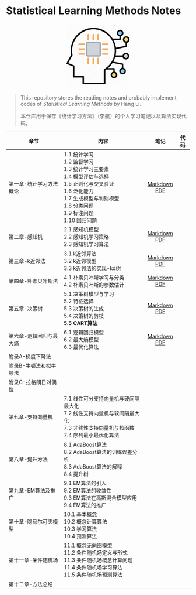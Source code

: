 # Statistical Learning Methods Notes

<p align="center"><img src="./graphics/icon.png" width ="35%"  /></p>

> This repository stores the reading notes and probably implement codes of *Statistical Learning Methods* by Hang Li.
>
> 本仓库用于保存《统计学习方法》（李航）的个人学习笔记以及算法实现代码。

| 章节                    | 内容                                                         |                             笔记                             | 代码 |
| ----------------------- | ------------------------------------------------------------ | :----------------------------------------------------------: | ---- |
| 第一章-统计学习方法概论 | 1.1 统计学习<br />1.2 监督学习<br />1.3 统计学习三要素<br />1.4 模型评估与选择<br />1.5 正则化与交叉验证<br />1.6 泛化能力<br />1.7 生成模型与判别模型<br />1.8 分类问题<br />1.9 标注问题<br />1.10 回归问题 | [Markdown](https://github.com/yxnchen/SLM-Lihang-Notes/blob/master/chp1_Introduction.md)<br />[PDF](https://github.com/yxnchen/SLM-Lihang-Notes/blob/master/chp1_Introduction.pdf) |      |
| 第二章-感知机           | 2.1 感知机模型<br />2.2 感知机学习策略<br />2.3 感知机学习算法 | [Markdown](https://github.com/yxnchen/SLM-Lihang-Notes/blob/master/chp2_Perceptron.md)<br />[PDF](https://github.com/yxnchen/SLM-Lihang-Notes/blob/master/chp2_Perceptron.pdf) |      |
| 第三章-k近邻法          | 3.1 k近邻算法<br />3.2 k近邻模型<br />3.3 k近邻法的实现-kd树 | [Markdown](https://github.com/yxnchen/SLM-Lihang-Notes/blob/master/chp3_kNN.md)<br />[PDF](https://github.com/yxnchen/SLM-Lihang-Notes/blob/master/chp3_kNN.pdf) |      |
| 第四章-朴素贝叶斯法     | 4.1 朴素贝叶斯学习与分类<br />4.2 朴素贝叶斯的参数估计       | [Markdown](https://github.com/yxnchen/SLM-Lihang-Notes/blob/master/chp4_naive%20Bayes.md)<br />[PDF](https://github.com/yxnchen/SLM-Lihang-Notes/blob/master/chp4_naive%20Bayes.pdf) |      |
| 第五章-决策树           | 5.1 决策树模型与学习<br />5.2 特征选择<br />5.3 决策树的生成<br />5.4 决策树的剪枝<br />**5.5 CART算法** | [Markdown](https://github.com/yxnchen/SLM-Lihang-Notes/blob/master/chp5_Decision%20tree.md)<br />[PDF](https://github.com/yxnchen/SLM-Lihang-Notes/blob/master/chp5_Decision%20tree.pdf) |      |
| 第六章-逻辑回归与最大熵 | 6.1 逻辑回归模型<br />6.2 最大熵模型<br />6.3 最优化算法     | [Markdown](https://github.com/yxnchen/SLM-Lihang-Notes/blob/master/chp6_LR%26MEM.md)<br />[PDF](https://github.com/yxnchen/SLM-Lihang-Notes/blob/master/chp6_LR%26MEM.pdf) |      |
| 附录A-梯度下降法        |                                                              |                                                              |      |
| 附录B-牛顿法和拟牛顿法  |                                                              |                                                              |      |
| 附录C-拉格朗日对偶性    |                                                              |                                                              |      |
| 第七章-支持向量机       | 7.1 线性可分支持向量机与硬间隔最大化<br />7.2 线性支持向量机与软间隔最大化<br />7.3 非线性支持向量机与核函数<br />7.4 序列最小最优化算法 |                                                              |      |
| 第八章-提升方法         | 8.1 AdaBoost算法<br />8.2 AdaBoost算法的训练误差分析<br />8.3 AdaBoost算法的解释<br />8.4 提升树 |                                                              |      |
| 第九章-EM算法及推广     | 9.1 EM算法的引入<br />9.2 EM算法的收敛性<br />9.3 EM算法在高斯混合模型应用<br />9.4 EM算法的推广 |                                                              |      |
| 第十章-隐马尔可夫模型   | 10.1 基本概念<br />10.2 概念计算算法<br />10.3 学习算法<br />10.4 预测算法 |                                                              |      |
| 第十一章-条件随机场     | 11.1 概念无向图模型<br />11.2 条件随机场定义与形式<br />11.3 条件随机场概念计算问题<br />11.4 条件随机场学习算法<br />11.5 条件随机场预测算法 |                                                              |      |
| 第十二章-方法总结       |                                                              |                                                              |      |

